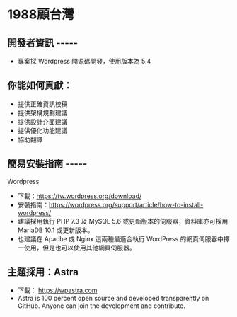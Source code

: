 # 1988顧台灣

## 開發者資訊 -----
- 專案採 Wordpress 開源碼開發，使用版本為 5.4  

## 你能如何貢獻：
- 提供正確資訊校稿
- 提供架構規劃建議
- 提供設計介面建議
- 提供優化功能建議
- 協助翻譯

## 簡易安裝指南 -----
Wordpress 
- 下載：https://tw.wordpress.org/download/
- 安裝指南：https://wordpress.org/support/article/how-to-install-wordpress/
- 建議採用執行 PHP 7.3 及 MySQL 5.6 或更新版本的伺服器，資料庫亦可採用 MariaDB 10.1 或更新版本。
- 也建議在 Apache 或 Nginx 這兩種最適合執行 WordPress 的網頁伺服器中擇一使用，但是也可以使用其他網頁伺服器。
 
## 主題採用：Astra 
- 下載： https://wpastra.com
- Astra is 100 percent open source and developed transparently on GitHub. Anyone can join the development and contribute.
